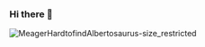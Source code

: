 ### Hi there 👋

![MeagerHardtofindAlbertosaurus-size_restricted](https://user-images.githubusercontent.com/46282160/147729378-c322fa47-cc88-42f7-82b0-15b85ecbaeb1.gif)

<!--
**anomaly3108/anomaly3108** is a ✨ _special_ ✨ repository because its `README.md` (this file) appears on your GitHub profile.

Here are some ideas to get you started:

- 🔭 I’m currently working on ...
- 🌱 I’m currently learning ...
- 👯 I’m looking to collaborate on ...
- 🤔 I’m looking for help with ...
- 💬 Ask me about ...
- 📫 How to reach me: ...
- 😄 Pronouns: ...
- ⚡ Fun fact: ...
-->
